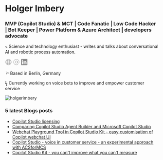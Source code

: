 # Holger Imbery
### MVP (Copilot Studio) & MCT | Code Fanatic | Low Code Hacker | Bot Keeper | Power Platform & Azure Architect | developers advocate

⤷ Science and technology enthusiast  - writes and talks about conversational AI and robotic process automation. 

 <a aligh="left" href="https://unit.link/holgerimbery" target="_blank" rel="noreferrer noopener"><img src="https://raw.githubusercontent.com/0xShapeShifter/dev-story/master/public/images/socials/globe.svg" alt="Website" width="22" height="22" /></a> <a aligh="left" href="mailto:the@cognitiveservices,ninja" target="_blank" rel="noreferrer noopener"><img src="https://raw.githubusercontent.com/0xShapeShifter/dev-story/master/public/images/socials/at.svg" alt="Email" width="22" height="22" /></a> <a aligh="left" href="https://www.linkedin.com/in/holgerimbery" target="_blank" rel="noreferrer noopener"><img src="https://raw.githubusercontent.com/0xShapeShifter/dev-story/master/public/images/socials/linkedin.svg" alt="LinkedIn" width="22" height="22" /></a>  

⚐ Based in Berlin, Germany

ϟ Currently working on voice bots to improve and empower customer service

 

<p align="left"> <img src="https://komarev.com/ghpvc/?username=holgerimbery&label=Profile%20views&color=0e75b6&style=flat" alt="holgerimbery" /> </p>

### 5 latest Blogs posts
<!-- HASHNODE:START -->
- [Copilot Studio licensing](https://holgerimbery.blog/copilot-studio-licensing259)
- [Comparing Copilot Studio Agent Builder and Microsoft Copilot Studio](https://holgerimbery.blog/copilot-studio-agentbuilder-vs-copilot-studio)
- [Webchat Playground Tool in Copilot Studio Kit - easy customisation of Copilot webchat UI](https://holgerimbery.blog/copilot-studio-kit-webchat-playground)
- [Copilot Studio - voice in customer service - an experimental approach with ACSforMCS](https://holgerimbery.blog/experimental-voice-channel)
- [Copilot Studio Kit - you can&#39;t improve what you can&#39;t measure](https://holgerimbery.blog/copilot-studio-kit)
<!-- HASHNODE:END -->
